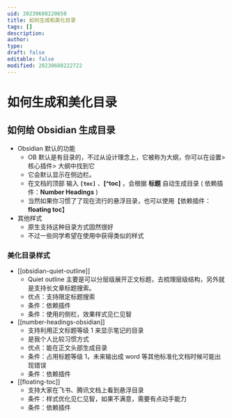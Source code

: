 ```yaml
---
uid: 20230608220650
title: 如何生成和美化目录
tags: []
description: 
author: 
type: 
draft: false
editable: false
modified: 20230608222722
---
```


# 如何生成和美化目录

## 如何给 Obsidian 生成目录

- Obsidian 默认的功能
	- OB 默认是有目录的，不过从设计理念上，它被称为大纲，你可以在设置>核心插件> 大纲中找到它
	- 它会默认显示在侧边栏。
	- 在文档的顶部 输入 **`[toc]`** 、**[^toc]** ，会根据 **标题** 自动生成目录 ( 依赖插件：**Number Headings** )
	- 当然如果你习惯了了现在流行的悬浮目录，也可以使用【依赖插件：**floating toc**】
- 其他样式
	- 原生支持这种目录方式固然很好
	- 不过一些同学希望在使用中获得类似的样式

### 美化目录样式

- [[obsidian-quiet-outline]]
	- Quiet outline 主要是可以分层级展开正文标题，去梳理层级结构，另外就是支持长文章标题搜索。
	- 优点：支持限定标题搜索
	- 条件：依赖插件
	- 条件：使用的侧栏，效果样式见仁见智
- [[number-headings-obsidian]]
	- 支持利用正文标题等级 1 来显示笔记的目录
	- 是我个人比较习惯方式
	- 优点：能在正文头部生成目录
	- 条件：占用标题等级 1，未来输出成 word 等其他标准化文档时候可能出现错误
	- 条件：依赖插件
- [[floating-toc]]
	- 支持大家在飞书、腾讯文档上看到悬浮目录
	- 条件：样式优化见仁见智，如果不满意，需要有点动手能力
	- 条件：依赖插件
